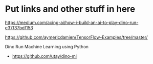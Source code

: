 # Put links and other stuff in here

https://medium.com/acing-ai/how-i-build-an-ai-to-play-dino-run-e37f37bdf153

https://github.com/aymericdamien/TensorFlow-Examples/tree/master/

Dino Run Machine Learning using Python

* https://github.com/utay/dino-ml
